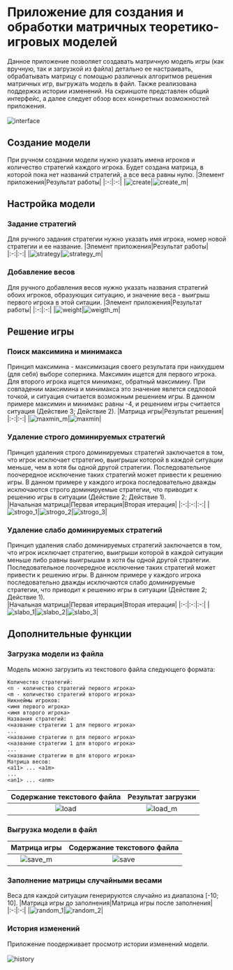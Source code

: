 # Приложение для создания и обработки матричных теоретико-игровых моделей
Данное приложение позволяет создавать матричную модель игры (как вручную, так и загрузкой из файла) детально ее настраивать, обрабатывать матрицу с помощью различных алгоритмов решения матричных игр, выгружать модель в файл. Также реализована поддержка истории изменений. На скриншоте представлен общий интерфейс, а далее следует обзор всех конкретных возможностей приложения.\
\
![interface](https://github.com/vsmpei/mpei-sm-lab1/blob/master/Images/interface.PNG)
## Создание модели
При ручном создании модели нужно указать имена игроков и количество стратегий каждого игрока. Будет создана матрица, в которой пока нет названий стратегий, а все веса равны нулю.
|Элемент приложения|Результат работы|
|:-:|:-:|
|![create](https://github.com/vsmpei/mpei-sm-lab1/blob/master/Images/create.PNG)|![create_m](https://github.com/vsmpei/mpei-sm-lab1/blob/master/Images/create_m.PNG)|
## Настройка модели
### Задание стратегий
Для ручного задания стратегии нужно указать имя игрока, номер новой стратегии и ее название. 
|Элемент приложения|Результат работы|
|:-:|:-:|
|![strategy](https://github.com/vsmpei/mpei-sm-lab1/blob/master/Images/strategy.PNG)|![strategy_m](https://github.com/vsmpei/mpei-sm-lab1/blob/master/Images/startegy_m.PNG)|
### Добавление весов
Для ручного добавления весов нужно указать названия стратегий обоих игроков, образующих ситуацию, и значение веса - выигрыш первого игрока в этой ситации. 
|Элемент приложения|Результат работы|
|:-:|:-:|
|![weight](https://github.com/vsmpei/mpei-sm-lab1/blob/master/Images/weight.PNG)|![weigth_m](https://github.com/vsmpei/mpei-sm-lab1/blob/master/Images/weight_m.PNG)|
## Решение игры
### Поиск максимина и минимакса
Принцип максимина - максимизация своего результата при наихудшем (для себя) выборе соперника. Максимин ищется для первого игрока. Для второго игрока ищется минимакс, обратный максимину. При совпадении максимина и минимакса это значение явлется седловой точкой, и ситуация считается возможным решением игры. В данном примере максимин и минимакс равны -4, и решением игры считается ситуация (Действие 3; Действие 2).
|Матрица игры|Результат решения|
|:-:|:-:|
|![maxmin_m](https://github.com/vsmpei/mpei-sm-lab1/blob/master/Images/maxmin_m.PNG)|![maxmin](https://github.com/vsmpei/mpei-sm-lab1/blob/master/Images/maxmin.PNG)|
### Удаление строго доминируемых стратегий
Принцип удаления строго доминируемых стратегий заключается в том, что игрок исключает стратегию, выигрыши которой в каждой ситуации меньше, чем в хотя бы одной другой стратегии. Последовательное поочередное исключение таких стратегий может привести к решению игры. В данном примере у каждого игрока последовательно дважды исключаются строго доминируемые стратегии, что приводит к решению игры в ситуации (Действие 2; Действие 1).  
|Начальная матрица|Первая итерация|Вторая итерация|
|:-:|:-:|:-:|
|![strogo_1](https://github.com/vsmpei/mpei-sm-lab1/blob/master/Images/strogo_1.PNG)|![strogo_2](https://github.com/vsmpei/mpei-sm-lab1/blob/master/Images/strogo_2.PNG)|![strogo_3](https://github.com/vsmpei/mpei-sm-lab1/blob/master/Images/strogo_3.PNG)|
### Удаление слабо доминируемых стратегий
Принцип удаления слабо доминируемых стратегий заключается в том, что игрок исключает стратегию, выигрыши которой в каждой ситуации меньше либо равны выигрышам в хотя бы одной другой стратегии. Последовательное поочередное исключение таких стратегий может привести к решению игры. В данном примере у каждого игрока последовательно дважды исключаются слабо доминируемые стратегии, что приводит к решению игры в ситуации (Действие 2; Действие 1).  
|Начальная матрица|Первая итерация|Вторая итерация|
|:-:|:-:|:-:|
|![slabo_1](https://github.com/vsmpei/mpei-sm-lab1/blob/master/Images/slabo_1.PNG)|![slabo_2](https://github.com/vsmpei/mpei-sm-lab1/blob/master/Images/slabo_2.PNG)|![slabo_3](https://github.com/vsmpei/mpei-sm-lab1/blob/master/Images/slabo_3.PNG)|
## Дополнительные функции
### Загрузка модели из файла
Модель можно загрузить из текстового файла следующего формата:
```
Количество стратегий:
<n - количество стратегий первого игрока> 
<m - количество стратегий второго игрока>
Никнеймы игроков:
<имя первого игрока>
<имя второго игрока>
Названия стратегий:
<название стратегии 1 для первого игрока>
...
<название стратегии n для первого игрока>
<название стратегии 1 для второго игрока>
...
<название стратегии m для второго игрока>
Матрица весов:
<a11> ... <a1m>
...
<an1> ... <anm>
```
|Содержание текстового файла|Результат загрузки|
|:-:|:-:|
|![load](https://github.com/vsmpei/mpei-sm-lab1/blob/master/Images/load_new.PNG)|![load_m](https://github.com/vsmpei/mpei-sm-lab1/blob/master/Images/load_m.PNG)|
### Выгрузка модели в файл
|Матрица игры|Содержание текстового файла|
|:-:|:-:|
|![save_m](https://github.com/vsmpei/mpei-sm-lab1/blob/master/Images/save_m.PNG)|![save](https://github.com/vsmpei/mpei-sm-lab1/blob/master/Images/save_new.PNG)|
### Заполнение матрицы случайными весами
Веса для каждой ситуации генерируются случайно из диапазона [-10; 10].
|Матрица игры до заполнения|Матрица игры после заполнения|
|:-:|:-:|
|![random_1](https://github.com/vsmpei/mpei-sm-lab1/blob/master/Images/random_1.PNG)|![random_2](https://github.com/vsmpei/mpei-sm-lab1/blob/master/Images/random_2.PNG)|
### История изменений
Приложение поодерживает просмотр истории изменений модели.\
\
![history](https://github.com/vsmpei/mpei-sm-lab1/blob/master/Images/history.PNG)
